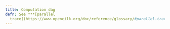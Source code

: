 ```yaml
---
title: Computation dag
defn: See ***[parallel
  trace](https://www.opencilk.org/doc/reference/glossary/#parallel-trace)***.
---
```

